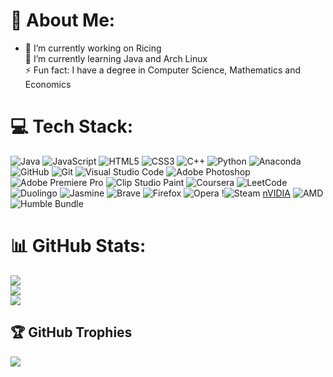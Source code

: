 # 💫 About Me:
- 🔭 I’m currently working on Ricing<br> 🌱 I’m currently learning Java and Arch Linux<br> ⚡ Fun fact: I have a degree in Computer Science, Mathematics and Economics

<!-- https://github.com/Ileriayo/markdown-badges -->
# 💻 Tech Stack:
![Java](https://img.shields.io/badge/java-%23ED8B00.svg?style=for-the-badge&logo=openjdk&logoColor=white) ![JavaScript](https://img.shields.io/badge/javascript-%23323330.svg?style=for-the-badge&logo=javascript&logoColor=%23F7DF1E) ![HTML5](https://img.shields.io/badge/html5-%23E34F26.svg?style=for-the-badge&logo=html5&logoColor=white) ![CSS3](https://img.shields.io/badge/css3-%231572B6.svg?style=for-the-badge&logo=css3&logoColor=white) ![C++](https://img.shields.io/badge/c++-%2300599C.svg?style=for-the-badge&logo=c%2B%2B&logoColor=white) ![Python](https://img.shields.io/badge/python-3670A0?style=for-the-badge&logo=python&logoColor=ffdd54) ![Anaconda](https://img.shields.io/badge/Anaconda-%2344A833.svg?style=for-the-badge&logo=anaconda&logoColor=white) ![GitHub](https://img.shields.io/badge/github-%23121011.svg?style=for-the-badge&logo=github&logoColor=white) ![Git](https://img.shields.io/badge/git-%23F05033.svg?style=for-the-badge&logo=git&logoColor=white) ![Visual Studio Code](https://img.shields.io/badge/Visual%20Studio%20Code-0078d7.svg?style=for-the-badge&logo=visual-studio-code&logoColor=white) ![Adobe Photoshop](https://img.shields.io/badge/adobe%20photoshop-%2331A8FF.svg?style=for-the-badge&logo=adobe%20photoshop&logoColor=white) ![Adobe Premiere Pro](https://img.shields.io/badge/Adobe%20Premiere%20Pro-9999FF.svg?style=for-the-badge&logo=Adobe%20Premiere%20Pro&logoColor=white) ![Clip Studio Paint](https://img.shields.io/badge/ClipStudioPaint-%23CFD3D3.svg?style=for-the-badge&logo=ClipStudioPaint&logoColor=white) ![Coursera](https://img.shields.io/badge/Coursera-%230056D2.svg?style=for-the-badge&logo=Coursera&logoColor=white) ![LeetCode](https://img.shields.io/badge/LeetCode-000000?style=for-the-badge&logo=LeetCode&logoColor=#d16c06) ![Duolingo](https://img.shields.io/badge/Duolingo-%234DC730.svg?style=for-the-badge&logo=Duolingo&logoColor=white) ![Jasmine](https://img.shields.io/badge/jasmine-%238A4182.svg?style=for-the-badge&logo=jasmine&logoColor=white) ![Brave](https://img.shields.io/badge/Brave-FB542B?style=for-the-badge&logo=Brave&logoColor=white) ![Firefox](https://img.shields.io/badge/Firefox-FF7139?style=for-the-badge&logo=Firefox-Browser&logoColor=white) ![Opera](https://img.shields.io/badge/Opera-FF1B2D?style=for-the-badge&logo=Opera&logoColor=white) !![Steam](https://img.shields.io/badge/steam-%23000000.svg?style=for-the-badge&logo=steam&logoColor=white) [nVIDIA](https://img.shields.io/badge/nVIDIA-%2376B900.svg?style=for-the-badge&logo=nVIDIA&logoColor=white) ![AMD](https://img.shields.io/badge/AMD-%23000000.svg?style=for-the-badge&logo=amd&logoColor=white) ![Humble Bundle](https://img.shields.io/badge/HumbleBundle-%23494F5C.svg?style=for-the-badge&logo=HumbleBundle&logoColor=white)

# 📊 GitHub Stats:
![](https://github-readme-stats.vercel.app/api?username=Alex-935&theme=dark&hide_border=false&include_all_commits=false&count_private=false)<br/>
![](https://nirzak-streak-stats.vercel.app/?user=Alex-935&theme=dark&hide_border=false)<br/>
![](https://github-readme-stats.vercel.app/api/top-langs/?username=Alex-935&theme=dark&hide_border=false&include_all_commits=false&count_private=false&layout=compact)

## 🏆 GitHub Trophies
![](https://github-profile-trophy.vercel.app/?username=Alex-935&theme=radical&no-frame=false&no-bg=false&margin-w=4)

<!--
### ✍️ Random Dev Quote
![](https://quotes-github-readme.vercel.app/api?type=horizontal&theme=radical)

### 🔝 Top Contributed Repo
![](https://github-contributor-stats.vercel.app/api?username=Alex-935&limit=5&theme=dark&combine_all_yearly_contributions=true)

---
[![](https://visitcount.itsvg.in/api?id=Alex-935&icon=0&color=0)](https://visitcount.itsvg.in)
-->

<!-- Proudly created with GPRM ( https://gprm.itsvg.in ) -->

<!--
<h1 align="center">Hi 👋, I'm Alexander Potter</h1>
<h3 align="center">A passionate technology enthusiast that loves to learn new things</h3>

<img alt = "My Stats" align = "left"  height = "20%" width = "50%" src = "https://github-readme-stats.vercel.app/api?username=alex-935&layout=compacticons=true&theme=radical"/>
<img alt = "Top Langs" align = "left"  height = "20%" width = "40%" src = "https://github-readme-stats.vercel.app/api/top-langs/?username=alex-935&layout=compact"/>
<br/>
<h3 align="left">Connect with me:</h3>
<p align="left">
<a href="https://linkedin.com/in/alexander-potter5/" target="blank"><img align="center" src="https://raw.githubusercontent.com/rahuldkjain/github-profile-readme-generator/master/src/images/icons/Social/linked-in-alt.svg" alt="https://www.linkedin.com/in/alexander-potter5/" height="30" width="40" /></a>
</p>

<h3 align="left">Languages and Tools:</h3>
<p align="left"> <a href="https://www.w3schools.com/cpp/" target="_blank" rel="noreferrer"> <img src="https://raw.githubusercontent.com/devicons/devicon/master/icons/cplusplus/cplusplus-original.svg" alt="cplusplus" width="40" height="40"/> </a> <a href="https://www.w3schools.com/css/" target="_blank" rel="noreferrer"> <img src="https://raw.githubusercontent.com/devicons/devicon/master/icons/css3/css3-original-wordmark.svg" alt="css3" width="40" height="40"/> </a> <a href="https://git-scm.com/" target="_blank" rel="noreferrer"> <img src="https://www.vectorlogo.zone/logos/git-scm/git-scm-icon.svg" alt="git" width="40" height="40"/> </a> <a href="https://www.w3.org/html/" target="_blank" rel="noreferrer"> <img src="https://raw.githubusercontent.com/devicons/devicon/master/icons/html5/html5-original-wordmark.svg" alt="html5" width="40" height="40"/> </a> <a href="https://developer.mozilla.org/en-US/docs/Web/JavaScript" target="_blank" rel="noreferrer"> <img src="https://raw.githubusercontent.com/devicons/devicon/master/icons/javascript/javascript-original.svg" alt="javascript" width="40" height="40"/> </a> <a href="https://www.python.org" target="_blank" rel="noreferrer"> <img src="https://raw.githubusercontent.com/devicons/devicon/master/icons/python/python-original.svg" alt="python" width="40" height="40"/> </a> </p>


**Alex-935/Alex-935** is a ✨ _special_ ✨ repository because its `README.md` (this file) appears on your GitHub profile.

Here are some ideas to get you started:

- 🔭 I’m currently working on ...
- 🌱 I’m currently learning ...
- 👯 I’m looking to collaborate on ...
- 🤔 I’m looking for help with ...
- 💬 Ask me about ...
- 📫 How to reach me: ...
- 😄 Pronouns: ...
- ⚡ Fun fact: ...

- 🔭 I’m currently working on **DevOps and Data Science Coursera Courses**

- 🌱 I’m currently learning **Java**

- 🤝 I’m looking for help with **getting into the Technology Industry**

- 👨‍💻 All of my projects are available at [https://www.linkedin.com/in/alexander-potter5/](https://www.linkedin.com/in/alexander-potter5/)

- 📄 Know about my experiences: feel free to reach out

- ⚡ Fun fact **I have a degree in Computer Science, Mathematics and Economics**

[![Alex's GitHub stats](https://github-readme-stats.vercel.app/api?username=alex-935&layout=compacticons=true&theme=radical)](https://github.com/anuraghazra/github-readme-stats)
[![Top Langs](https://github-readme-stats.vercel.app/api/top-langs/?username=alex-935&layout=compact)](https://github.com/anuraghazra/github-readme-stats)

https://github.com/anuraghazra/github-readme-stats?tab=readme-ov-file#top-languages-card
Formatter: https://gprm.itsvg.in/
-->
